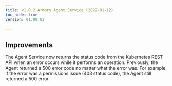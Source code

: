```yaml
---
title: v1.0.2 Armory Agent Service (2022-01-12)
toc_hide: true
version: 01.00.02

---
```


## Improvements

The Agent Service now returns the status code from the Kubernetes REST API when an error occurs while it performs an operation. Previously, the Agent returned a 500 error code no matter what the error was. For example, if the error was a permissions issue (403 status code), the Agent still returned a 500 error.

